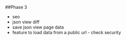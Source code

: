 ##Phase 3

- seo
- json view diff
- save json view page data
- feature to load data from a public url - check security


